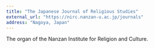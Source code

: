 ```yaml
---
title: "The Japanese Journal of Religious Studies"
external_url: "https://nirc.nanzan-u.ac.jp/journals"
address: "Nagoya, Japan"
---
```


The organ of the Nanzan Institute for Religion and Culture.
